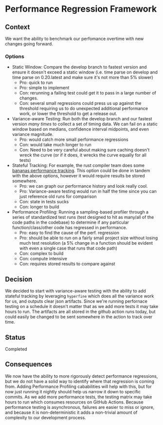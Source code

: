 # Performance Regression Framework

## Context
We want the ability to benchmark our perfomance overtime with new changes going forward.

### Options
- Static Window: Compare the develop branch to fastest version and ensure it doesn't exceed a static window (i.e. time parse on develop and time parse on 0.20.latest and make sure it's not more than 5% slower)
    - Pro: quick to run
    - Pro: simple to implement
    - Con: rerunning a failing test could get it to pass in a large number of changes.
    - Con: several small regressions could press us up against the threshold requiring us to do unexpected additional performance work, or lower the threshold to get a release out.
- Variance-aware Testing: Run both the develop branch and our fastest version *many times* to collect a set of timing data. We can fail on a static window based on medians, confidence interval midpoints, and even variance magnitude.
    - Pro: would catch more small performance regressions
    - Con: would take much longer to run
    - Con: Need to be very careful about making sure caching doesn't wreck the curve (or if it does, it wrecks the curve equally for all tests)
- Stateful Tracking: For example, the rust compiler team does some [bananas performance tracking](https://perf.rust-lang.org/). This option could be done in tandem with the above options, however it would require results be stored somewhere.
    - Pro: we can graph our performance history and look really cool.
    - Pro: Variance-aware testing would run in half the time since you can just reference old runs for comparison
    - Con: state in tests sucks
    - Con: longer to build
- Performance Profiling: Running a sampling-based profiler through a series of standardized test runs (test designed to hit as many/all of the code paths in the codebase) to determine if any particular function/class/other code has regressed in performance.
    - Pro: easy to find the cause of the perf. regression
    - Pro: should be able to run on a fairly small project size without losing much test resolution (a 5% change in a function should be evident with even a single case that runs that code path)
    - Con: complex to build
    - Con: compute intensive
    - Con: requires stored results to compare against

## Decision
We decided to start with variance-aware testing with the ability to add stateful tracking by leveraging `hyperfine` which does all the variance work for us, and outputs clear json artifacts. Since we're running perfornace testing on a schedule it doesn't matter that as we add more tests it may take hours to run. The artifacts are all stored in the github action runs today, but could easily be changed to be sent somewhere in the action to track over time.

## Status
Completed

## Consequences 
We now have the ability to more rigorously detect performance regressions, but we do not have a solid way to identify where that regression is coming from. Adding Performance Profiling cababilities will help with this, but for now just running it nightly should help us narrow it down to specific commits. As we add more performance tests, the testing matrix may take hours to run which consumes resources on GitHub Actions. Because performance testing is asynchronous, failures are easier to miss or ignore, and because it is non-deterministic it adds a non-trivial amount of complexity to our development process.
